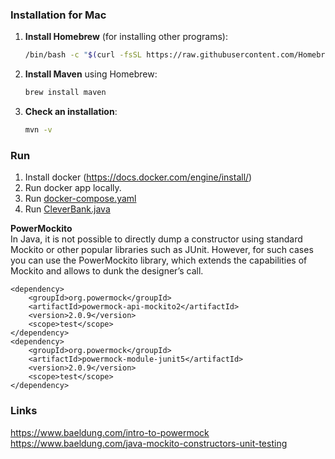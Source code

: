 ### Installation for Mac
1. **Install Homebrew** (for installing other programs):

   ```bash
   /bin/bash -c "$(curl -fsSL https://raw.githubusercontent.com/Homebrew/install/HEAD/install.sh)"
   ```

2. **Install Maven** using Homebrew:

   ```bash
   brew install maven
   ```

3. **Check an installation**:

   ```bash
   mvn -v
   ```


### Run

1. Install docker (https://docs.docker.com/engine/install/)
2. Run docker app locally.
2. Run [docker-compose.yaml](docker%2Fdocker-compose.yaml)
3. Run [CleverBank.java](src%2Fmain%2Fjava%2Fcom%2Fgithub%2Fkaydunov%2FCleverBank.java)

**PowerMockito**  
In Java, it is not possible to directly dump a constructor using standard Mockito or other popular libraries such as
JUnit. However, for such cases you can use the PowerMockito library, which extends the capabilities of Mockito and
allows to dunk the designer’s call.

```
<dependency>
    <groupId>org.powermock</groupId>
    <artifactId>powermock-api-mockito2</artifactId>
    <version>2.0.9</version>
    <scope>test</scope>
</dependency>
<dependency>
    <groupId>org.powermock</groupId>
    <artifactId>powermock-module-junit5</artifactId>
    <version>2.0.9</version>
    <scope>test</scope>
</dependency>
```


### Links
https://www.baeldung.com/intro-to-powermock  
https://www.baeldung.com/java-mockito-constructors-unit-testing  



